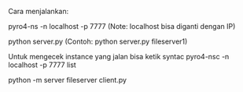 Cara menjalankan:

pyro4-ns -n localhost -p 7777 (Note: localhost bisa diganti dengan IP)

python server.py <nama instance terserah> (Contoh: python server.py fileserver1)
  
Untuk mengecek instance yang jalan bisa ketik syntac pyro4-nsc -n localhost -p 7777 list

python -m server fileserver client.py
